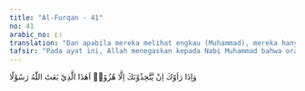 ```yaml
---
title: "Al-Furqan - 41"
no: 41
arabic_no: ٤١
translation: "Dan apabila mereka melihat engkau (Muhammad), mereka hanyalah menjadikan engkau sebagai ejekan (dengan mengatakan), “Inikah orangnya yang diutus Allah sebagai Rasul? "
tafsir: "Pada ayat ini, Allah menegaskan kepada Nabi Muhammad bahwa orang kafir selalu mengejeknya dengan mengatakan, \"Apakah ini orang yang diutus sebagai rasul?\" Itulah ejekan kaum kafir setiap kali mereka melihat Nabi Muhammad saw."
---
```


وَاِذَا رَاَوْكَ اِنْ يَّتَّخِذُوْنَكَ اِلَّا هُزُوًاۗ اَهٰذَا الَّذِيْ بَعَثَ اللّٰهُ رَسُوْلًا 
